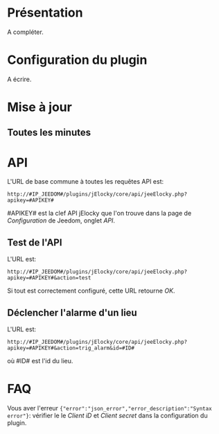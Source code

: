 Présentation 
===

A compléter.

Configuration du plugin 
===

A écrire.


Mise à jour
===

Toutes les minutes
---


API
===

L'URL de base commune à toutes les requêtes API est:
 
    http://#IP_JEEDOM#/plugins/jElocky/core/api/jeeElocky.php?apikey=#APIKEY#
    
\#APIKEY# est la clef API jElocky que l'on trouve dans la page de *Configuration* de Jeedom, onglet *API*.

Test de l'API
---

L'URL est:

`http://#IP_JEEDOM#/plugins/jElocky/core/api/jeeElocky.php?apikey=#APIKEY#&action=test`

Si tout est correctement configuré, cette URL retourne *OK*.

Déclencher l'alarme d'un lieu
---

L'URL est:

`http://#IP_JEEDOM#/plugins/jElocky/core/api/jeeElocky.php?apikey=#APIKEY#&action=trig_alarm&id=#ID#`

où #ID# est l'id du lieu.



FAQ
===

Vous aver l'erreur `{"error":"json_error","error_description":"Syntax error"}`: vérifier le le *Client iD* et *Client secret* dans la configuration du plugin.